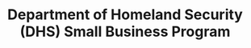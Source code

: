 ---
title: "Department of  Homeland Security (DHS) Small Business Program "
description: "At DHS, we understand that small businesses are vital to our national strength. We ensure that small businesses have a fair opportunity to compete for our contracts."
url-link: "https://www.dhs.gov/small-business-assistance"
type: "HTML"
gov-only: "false"
is-external: "true"
publication-date: "January 01, 2023"
reading-time: "5"
resource-type: "Information Slick"
filter: "small-business"
audience: "industry-all-businesses"
branded-offerings: "small-business-support"
---